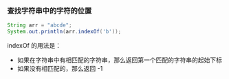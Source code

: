 ### 查找字符串中的字符的位置

```java
String arr = "abcde";
System.out.println(arr.indexOf('b'));
```
indexOf 的用法是：
- 如果在字符串中有相匹配的字符串，那么返回第一个匹配的字符串的起始下标
- 如果没有相匹配的，那么返回 -1